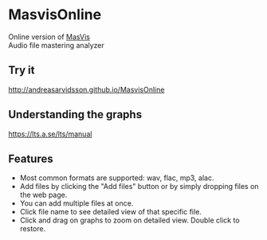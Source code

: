 # MasvisOnline
Online version of [MasVis](https://www.lts.a.se/lts/masvis)    
Audio file mastering analyzer

## Try it
http://andreasarvidsson.github.io/MasvisOnline

## Understanding the graphs
https://lts.a.se/lts/manual

## Features

* Most common formats are supported: wav, flac, mp3, alac.
* Add files by clicking the "Add files" button or by simply dropping files on the web page.
* You can add multiple files at once.
* Click file name to see detailed view of that specific file.
* Click and drag on graphs to zoom on detailed view. Double click to restore.

